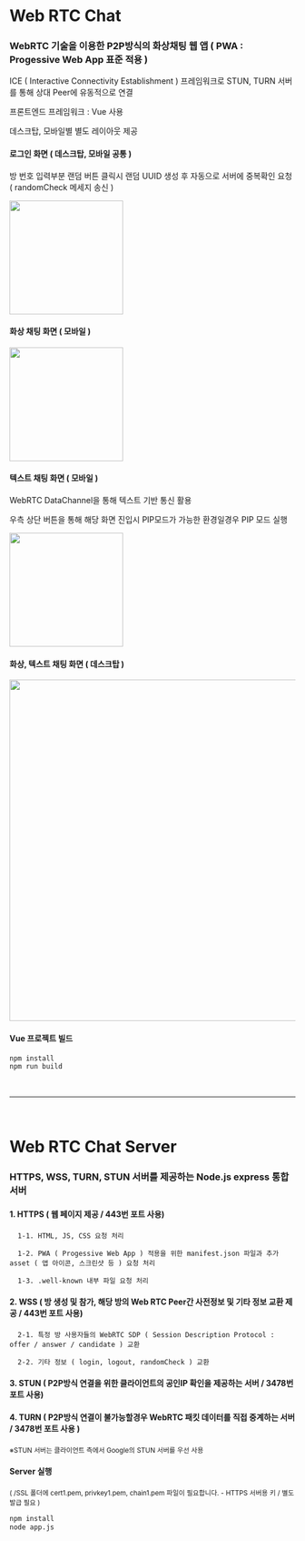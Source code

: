 # Web RTC Chat
### WebRTC 기술을 이용한 P2P방식의 화상채팅 웹 앱 ( PWA : Progessive Web App 표준 적용 )

ICE ( Interactive Connectivity Establishment ) 프레임워크로 STUN, TURN 서버를 통해 상대 Peer에 유동적으로 연결

프론트엔드 프레임워크 : Vue 사용

데스크탑, 모바일별 별도 레이아웃 제공

#### 로그인 화면 ( 데스크탑, 모바일 공통 )
방 번호 입력부분 랜덤 버튼 클릭시 랜덤 UUID 생성 후 자동으로 서버에 중복확인 요청 ( randomCheck 메세지 송신 )

<img src="https://github.com/kyj9447/WebRTC-Vue/assets/122734245/cbc86639-2881-4a1c-9f36-94bc73ff86b4" width=200px>

#### 화상 채팅 화면 ( 모바일 )

<img src="https://github.com/kyj9447/WebRTC-Vue/assets/122734245/579faa46-ff39-46ef-84b8-e1e8275b9b39" width=200px>

#### 텍스트 채팅 화면 ( 모바일 )
WebRTC DataChannel을 통해 텍스트 기반 통신 활용

우측 상단 버튼을 통해 해당 화면 진입시 PIP모드가 가능한 환경일경우 PIP 모드 실행

<img src="https://github.com/kyj9447/WebRTC-Vue/assets/122734245/93110e84-c0a9-4e9b-b819-12f0442b50fb" width=200px>

#### 화상, 텍스트 채팅 화면 ( 데스크탑 )

<img src="https://github.com/kyj9447/WebRTC-Vue/assets/122734245/6b4bf0fe-e94d-467f-b710-4ae3a4786087" width=600px><br>

#### Vue 프로젝트 빌드

```sh
npm install
npm run build
```
<br>

---

<br>

# Web RTC Chat Server

### HTTPS, WSS, TURN, STUN 서버를 제공하는 Node.js express 통합 서버

#### 1. HTTPS ( 웹 페이지 제공 / 443번 포트 사용)

      1-1. HTML, JS, CSS 요청 처리

      1-2. PWA ( Progessive Web App ) 적용을 위한 manifest.json 파일과 추가 asset ( 앱 아이콘, 스크린샷 등 ) 요청 처리

      1-3. .well-known 내부 파일 요청 처리

#### 2. WSS ( 방 생성 및 참가, 해당 방의 Web RTC Peer간 사전정보 및 기타 정보 교환 제공 / 443번 포트 사용)

      2-1. 특정 방 사용자들의 WebRTC SDP ( Session Description Protocol : offer / answer / candidate ) 교환

      2-2. 기타 정보 ( login, logout, randomCheck ) 교환

#### 3. STUN ( P2P방식 연결을 위한 클라이언트의 공인IP 확인을 제공하는 서버 / 3478번 포트 사용)

#### 4. TURN ( P2P방식 연결이 불가능할경우 WebRTC 패킷 데이터를 직접 중계하는 서버 / 3478번 포트 사용 )

<sup>※STUN 서버는 클라이언트 측에서 Google의 STUN 서버를 우선 사용</sup>


#### Server 실행

<sup>( /SSL 폴더에 cert1.pem, privkey1.pem, chain1.pem 파일이 필요합니다. - HTTPS 서버용 키 / 별도 발급 필요 )</sup>

```sh
npm install
node app.js
```
